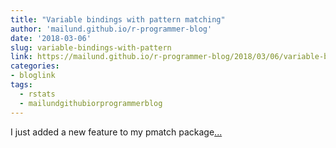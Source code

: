 ```yaml
---
title: "Variable bindings with pattern matching"
author: 'mailund.github.io/r-programmer-blog'
date: '2018-03-06'
slug: variable-bindings-with-pattern
link: https://mailund.github.io/r-programmer-blog/2018/03/06/variable-bindings-with-pattern-matching/
categories:
- bloglink
tags:
  - rstats
  - mailundgithubiorprogrammerblog
---
```


I just added a new feature to my pmatch package[... <i class="fas fa-external-link-alt"></i>](https://mailund.github.io/r-programmer-blog/2018/03/06/variable-bindings-with-pattern-matching/)

